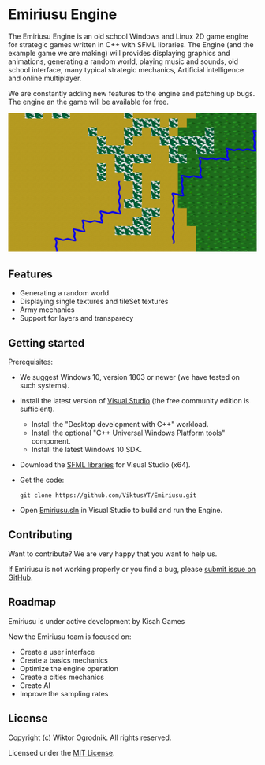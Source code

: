 # Emiriusu Engine
The Emiriusu Engine is an old school Windows and Linux 2D game engine for strategic games written in C++ with SFML libraries. The Engine (and the example game we are making) will provides displaying graphics and animations, generating a random world, playing music and sounds, old school interface, many typical strategic mechanics, Artificial intelligence and online multiplayer.

We are constantly adding new features to the engine and patching up bugs. The engine an the game will be available for free.


  ![Emiriusu Screenshot](docs/images/gameSS.png)

## Features
- Generating a random world
- Displaying single textures and tileSet textures
- Army mechanics
- Support for layers and transparecy

## Getting started
Prerequisites:
- We suggest Windows 10, version 1803 or newer (we have tested on such systems).
- Install the latest version of [Visual Studio](https://developer.microsoft.com/en-us/windows/downloads) (the free community edition is sufficient).
  - Install the "Desktop development with C++" workload.
  - Install the optional "C++ Universal Windows Platform tools" component.
  - Install the latest Windows 10 SDK.

  
- Download the [SFML libraries](https://www.sfml-dev.org/download/sfml/2.5.1/) for Visual Studio (x64).

- Get the code:
    ```
    git clone https://github.com/ViktusYT/Emiriusu.git
    ```

- Open [Emiriusu.sln](Emiriusu.sln) in Visual Studio to build and run the Engine.

## Contributing
Want to contribute? We are very happy that you want to help us.

If Emiriusu is not working properly or you find a bug, please [submit issue on GitHub](https://github.com/ViktusYT/Emiriusu/issues).

## Roadmap
Emiriusu is under active development by Kisah Games

Now the Emiriusu team is focused on:
- Create a user interface
- Create a basics mechanics
- Optimize the engine operation
- Create a cities mechanics
- Create AI
- Improve the sampling rates

## License
Copyright (c) Wiktor Ogrodnik. All rights reserved.

Licensed under the [MIT License](./LICENSE).

